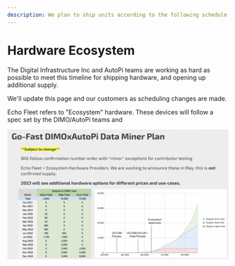 ```yaml
---
description: We plan to ship units according to the following schedule in 2022.
---
```


# Hardware Ecosystem

The Digital Infrastructure Inc and AutoPi teams are working as hard as possible to meet this timeline for shipping hardware, and opening up additional supply.&#x20;

We'll update this page and our customers as scheduling changes are made.&#x20;

Echo Fleet refers to "Ecosystem" hardware. These devices will follow a spec set by the DIMO/AutoPi teams and&#x20;

![As always, these plans are subject to change. ](<../.gitbook/assets/image (10).png>)
